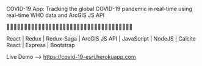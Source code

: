 COVID-19 App: Tracking the global COVID-19 pandemic in real-time using real-time WHO data and ArcGIS JS API

🦠🦠🦠🦠🦠🦠🦠🦠🦠🦠🦠🦠🦠🦠🦠🦠🦠🦠🦠🦠🦠🦠🦠🦠🦠🦠🦠🦠🦠🦠🦠🦠🦠🦠🦠🦠

React | Redux | Redux-Saga | ArcGIS JS API | JavaScript | NodeJS | Calcite React | Express | Bootstrap

Live Demo --> https://covid-19-esri.herokuapp.com
